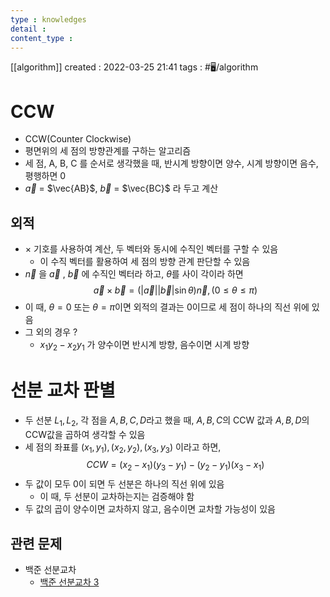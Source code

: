 ```yaml
---
type : knowledges
detail : 
content_type :
---
```


[[algorithm]]
created : 2022-03-25 21:41
tags : #🖥️/algorithm 

# CCW
- CCW(Counter Clockwise)
- 평면위의 세 점의 방향관계를 구하는 알고리즘
- 세 점, A, B, C 를 순서로 생각했을 때, 반시계 방향이면 양수, 시계 방향이면 음수, 평행하면 0
- $\vec{a}$ = $\vec{AB}$, $\vec{b}$ = $\vec{BC}$ 라 두고 계산

## 외적
- $\times$ 기호를 사용하여 계산, 두 벡터와 동시에 수직인 벡터를 구할 수 있음
	- 이 수직 벡터를 활용하여 세 점의 방향 관계 판단할 수 있음
- $\vec{n}$ 을 $\vec{a}$ , $\vec{b}$ 에 수직인 벡터라 하고, $\theta$를 사이 각이라 하면
$$\vec{a}\times\vec{b} = (\vert\vec{a}\vert\vert\vec{b}\vert \sin \theta)\vec{n}, (0 \leq \theta \leq \pi) $$
- 이 때, $\theta=0$ 또는 $\theta=\pi$이면 외적의 결과는 0이므로 세 점이 하나의 직선 위에 있음
- 그 외의 경우 ?
	- $x_1y_2 - x_2y_1$ 가 양수이면 반시계 방향, 음수이면 시계 방향

# 선분 교차 판별
- 두 선분 $L_1, L_2$, 각 점을 $A, B, C, D$라고 했을 때, $A, B, C$의 CCW 값과 $A, B, D$의 CCW값을 곱하여 생각할 수 있음
- 세 점의 좌표를 $(x_1, y_1), (x_2, y_2), (x_3, y_3)$ 이라고 하면, $$CCW = (x_2 - x_1)(y_3 - y_1) - (y_2 - y_1)(x_3 - x_1)$$
- 두 값이 모두 0이 되면 두 선분은 하나의 직선 위에 있음
	- 이 때, 두 선분이 교차하는지는 검증해야 함
- 두 값의 곱이 양수이면 교차하지 않고, 음수이면 교차할 가능성이 있음

## 관련 문제
- 백준 선분교차
	- [백준 선분교차 3](https://www.acmicpc.net/problem/20149)
